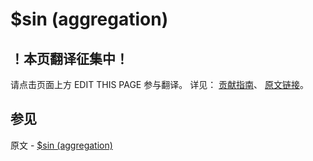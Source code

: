 # $sin (aggregation)

## ！本页翻译征集中！

请点击页面上方 EDIT THIS PAGE 参与翻译。
详见：
[贡献指南]( https://github.com/JinMuInfo/MongoDB-Manual-zh/blob/master/CONTRIBUTING.md )、
[原文链接](  https://docs.mongodb.com/manual/reference/operator/aggregation/sin/  )。

## 参见

原文 - [$sin (aggregation)]( https://docs.mongodb.com/manual/reference/operator/aggregation/sin/ )

